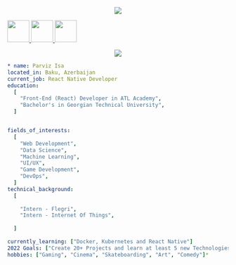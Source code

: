 <p align="center">
  <img src="https://capsule-render.vercel.app/api?&animation=fadeIn&type=waving&color=auto&height=300&section=header&text=Hello%20Guys&fontSize=90" />
</p>

<a href="https://www.instagram.com/sixsixsixtimes/">
  <img height="50" src="https://user-images.githubusercontent.com/90148295/193450147-7871c485-010a-495c-96d4-228ea5d9b8bb.png"/>
</a>

<a href="https://www.linkedin.com/in/pervizisa/">
  <img height="50" src="https://user-images.githubusercontent.com/90148295/193450338-96f56e79-8eec-4fff-b568-1d02b74ca810.png"/>
</a>

<a href="https://www.facebook.com/perviz.isa/">
  <img height="50" src="https://user-images.githubusercontent.com/90148295/193451344-3fbc8cab-9ce6-4636-b469-d1911ca7e458.png"/>
</a>

<p align="center">
  <img  src="https://media.giphy.com/media/dyjrpqaUVqCELGuQVr/giphy.gif"/>
</p>

```yaml
* name: Parviz Isa
located_in: Baku, Azerbaijan
current_job: React Native Developer
education:
  [
    "Front-End (React) Developer in ATL Academy",
    "Bachelor's in Georgian Technical University",
  ]


fields_of_interests:
  [
    "Web Development",
    "Data Science",
    "Machine Learning",
    "UI/UX",
    "Game Development",
    "DevOps",
  ]
technical_background:
  [
   
    "Intern - Flegri",
    "Intern - Internet Of Things",
    
  ]
  
currently_learning: ["Docker, Kubernetes and React Native"]
2022 Goals: ["Create 20+ Projects and learn at least 5 new Technologies."]
hobbies: ["Gaming", "Cinema", "Skateboarding", "Art", "Comedy"]*
```

